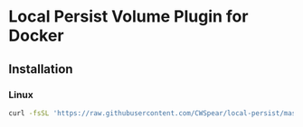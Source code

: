 # Local Persist Volume Plugin for Docker

## Installation

### Linux

```sh
curl -fsSL 'https://raw.githubusercontent.com/CWSpear/local-persist/master/scripts/install.sh' | sudo /bin/bash
```
